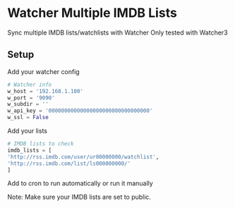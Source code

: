 # Watcher Multiple IMDB Lists
Sync multiple IMDB lists/watchlists with Watcher
Only tested with Watcher3

## Setup

Add your watcher config
```python
# Watcher info
w_host = '192.168.1.100'
w_port = '9090'
w_subdir = ''
w_api_key = '00000000000000000000000000000000'
w_ssl = False
```

Add your lists
```python
# IMDB lists to check
imdb_lists = [
'http://rss.imdb.com/user/ur00000000/watchlist',
'http://rss.imdb.com/list/ls000000000/'
]
```

Add to cron to run automatically or run it manually

Note:
Make sure your IMDB lists are set to public.
